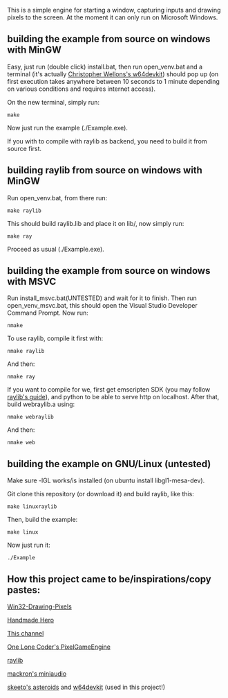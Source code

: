This is a simple engine for starting a window, capturing inputs and drawing pixels to the screen. At the moment it can only run on Microsoft Windows.

building the example from source on windows with MinGW
--------------
Easy, just run (double click) install.bat, then run open_venv.bat and a terminal (it's actually [Christopher Wellons's w64devkit](https://github.com/skeeto/w64devkit)) should pop up (on first execution takes anywhere between 10 seconds to 1 minute depending on various conditions and requires internet access).

On the new terminal, simply run:

    make

Now just run the example (./Example.exe).

If you with to compile with raylib as backend, you need to build it from source first.

building raylib from source on windows with MinGW
--------------
Run open_venv.bat, from there run:

    make raylib

This should build raylib.lib and place it on lib/, now simply run:

    make ray

Proceed as usual (./Example.exe).

building the example from source on windows with MSVC
--------------
Run install_msvc.bat(UNTESTED) and wait for it to finish. Then run open_venv_msvc.bat, this should open the Visual Studio Developer Command Prompt. Now run:

    nmake

To use raylib, compile it first with:

    nmake raylib

And then:

    nmake ray

If you want to compile for we, first get emscripten SDK (you may follow [raylib's guide](https://github.com/raysan5/raylib/wiki/Working-for-Web-(HTML5))), and python to be able to serve http on localhost. After that, build webraylib.a using:

    nmake webraylib

And then:

    nmake web


building the example on GNU/Linux (untested)
--------------
Make sure -lGL works/is installed (on ubuntu install libgl1-mesa-dev).

Git clone this repository (or download it) and build raylib, like this:

    make linuxraylib

Then, build the example:

    make linux

Now just run it:

    ./Example


How this project came to be/inspirations/copy pastes:
--------------

[Win32-Drawing-Pixels](https://samulinatri.com/blog/win32-drawing-pixels/)

[Handmade Hero](https://handmadehero.org/)

[This channel](https://www.youtube.com/channel/UCaTznQhurW5AaiYPbhEA-KA)

[One Lone Coder's PixelGameEngine](https://github.com/OneLoneCoder/olcPixelGameEngine)

[raylib](https://github.com/raysan5/raylib)

[mackron's miniaudio](https://github.com/mackron/miniaudio)

[skeeto's asteroids](https://github.com/skeeto/asteroids-demo) and [w64devkit](https://github.com/skeeto/w64devkit) (used in this project!)
